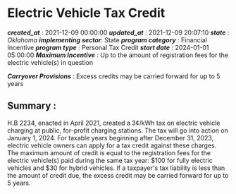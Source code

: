 # Electric Vehicle Tax Credit 
 ***created_at*** : 2021-12-09 00:00:00 
 ***updated_at*** : 2021-12-09 20:07:10 
 ***state** : Oklahoma 
 **implementing sector***: State 
 ***program category*** : Financial Incentive 
 ***program type*** : Personal Tax Credit 
 ***start date*** : 2024-01-01 05:00:00 
 ***Maximum Incentive*** : Up to the amount of registration fees for the electric vehicle(s) in question

 
 ***Carryover Provisions*** : Excess credits may be carried forward for up to 5 years

 
 ## Summary : 
 H.B 2234, enacted in April 2021, created a 3¢/kWh tax on electric vehicle
charging at public, for-profit charging stations. The tax will go into action
on January 1, 2024. For taxable years beginning after December 31, 2023,
electric vehicle owners can apply for a tax credit against these charges. The
maximum amount of credit is equal to the registration fees for the electric
vehicle(s) paid during the same tax year: $100 for fully electric vehicles and
$30 for hybrid vehicles. If a taxpayer's tax liability is less than the amount
of credit due, the excess credit may be carried forward for up to 5 years.  

 
 
